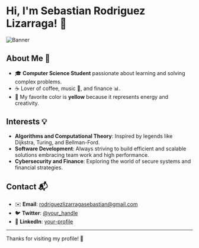 # Hi, I'm Sebastian Rodriguez Lizarraga! 👋

![Banner](path/to/your/image.png)

## About Me 🚀
- 🎓 **Computer Science Student** passionate about learning and solving complex problems.
- ☕ Lover of coffee, music 🎵, and finance 📊.
- 💛 My favorite color is **yellow** because it represents energy and creativity.

## Interests 💡
- **Algorithms and Computational Theory**: Inspired by legends like Dijkstra, Turing, and Bellman-Ford.
- **Software Development**: Always striving to build efficient and scalable solutions embracing team work and high performance.
- **Cybersecurity and Finance**: Exploring the world of secure systems and financial strategies.

## Contact 📬
- ✉️ **Email**: rodriguezlizarragasebastian@gmail.com
- 🐦 **Twitter**: [@your_handle](https://twitter.com/your_handle)
- 💼 **LinkedIn**: [your-profile]([https://linkedin.com/in/your-prof](https://ar.linkedin.com/in/sebastian-rodriguez-lizarraga))

---

Thanks for visiting my profile! 🌟
